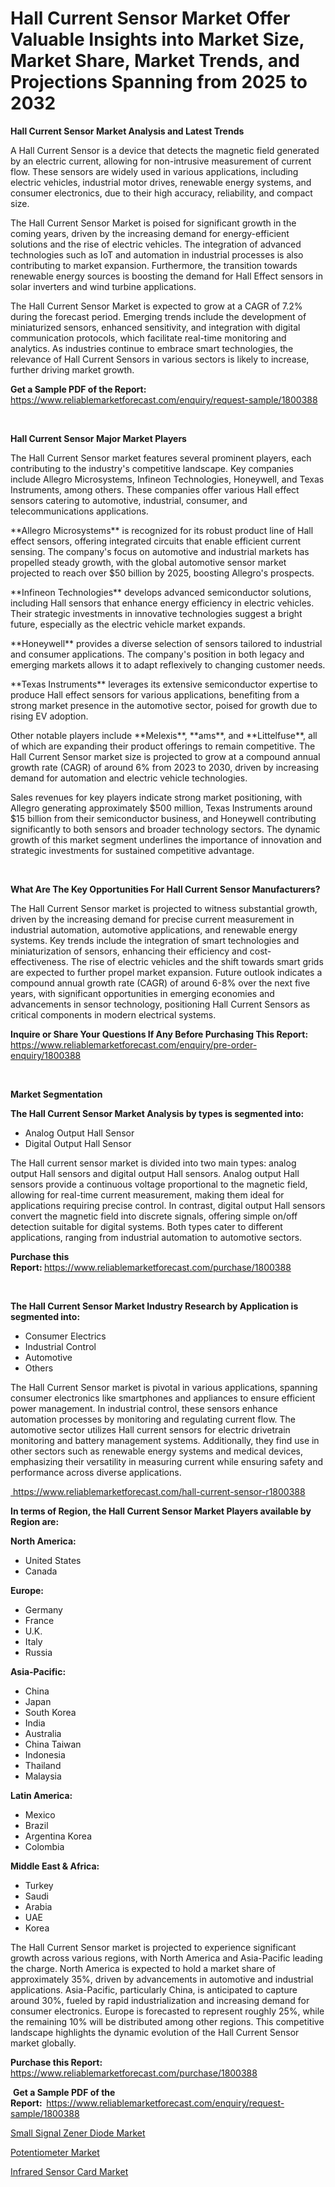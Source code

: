 <p><h1>Hall Current Sensor Market Offer Valuable Insights into Market Size, Market Share, Market Trends, and Projections Spanning from 2025 to 2032</h1></p><p><strong>Hall Current Sensor Market Analysis and Latest Trends</strong></p>
<p><p>A Hall Current Sensor is a device that detects the magnetic field generated by an electric current, allowing for non-intrusive measurement of current flow. These sensors are widely used in various applications, including electric vehicles, industrial motor drives, renewable energy systems, and consumer electronics, due to their high accuracy, reliability, and compact size.</p><p>The Hall Current Sensor Market is poised for significant growth in the coming years, driven by the increasing demand for energy-efficient solutions and the rise of electric vehicles. The integration of advanced technologies such as IoT and automation in industrial processes is also contributing to market expansion. Furthermore, the transition towards renewable energy sources is boosting the demand for Hall Effect sensors in solar inverters and wind turbine applications.</p><p>The Hall Current Sensor Market is expected to grow at a CAGR of 7.2% during the forecast period. Emerging trends include the development of miniaturized sensors, enhanced sensitivity, and integration with digital communication protocols, which facilitate real-time monitoring and analytics. As industries continue to embrace smart technologies, the relevance of Hall Current Sensors in various sectors is likely to increase, further driving market growth.</p></p>
<p><strong>Get a Sample PDF of the Report:&nbsp;</strong> <a href="https://www.reliablemarketforecast.com/enquiry/request-sample/1800388?utm_campaign=1110&utm_medium=2&utm_source=Github&utm_content=ia&utm_term=11022025&utm_id=hall-current-sensor">https://www.reliablemarketforecast.com/enquiry/request-sample/1800388</a></p>
<p>&nbsp;</p>
<p><strong>Hall Current Sensor Major Market Players</strong></p>
<p><p>The Hall Current Sensor market features several prominent players, each contributing to the industry's competitive landscape. Key companies include Allegro Microsystems, Infineon Technologies, Honeywell, and Texas Instruments, among others. These companies offer various Hall effect sensors catering to automotive, industrial, consumer, and telecommunications applications.</p><p>**Allegro Microsystems** is recognized for its robust product line of Hall effect sensors, offering integrated circuits that enable efficient current sensing. The company's focus on automotive and industrial markets has propelled steady growth, with the global automotive sensor market projected to reach over $50 billion by 2025, boosting Allegro's prospects.</p><p>**Infineon Technologies** develops advanced semiconductor solutions, including Hall sensors that enhance energy efficiency in electric vehicles. Their strategic investments in innovative technologies suggest a bright future, especially as the electric vehicle market expands.</p><p>**Honeywell** provides a diverse selection of sensors tailored to industrial and consumer applications. The company's position in both legacy and emerging markets allows it to adapt reflexively to changing customer needs. </p><p>**Texas Instruments** leverages its extensive semiconductor expertise to produce Hall effect sensors for various applications, benefiting from a strong market presence in the automotive sector, poised for growth due to rising EV adoption.</p><p>Other notable players include **Melexis**, **ams**, and **Littelfuse**, all of which are expanding their product offerings to remain competitive. The Hall Current Sensor market size is projected to grow at a compound annual growth rate (CAGR) of around 6% from 2023 to 2030, driven by increasing demand for automation and electric vehicle technologies.</p><p>Sales revenues for key players indicate strong market positioning, with Allegro generating approximately $500 million, Texas Instruments around $15 billion from their semiconductor business, and Honeywell contributing significantly to both sensors and broader technology sectors. The dynamic growth of this market segment underlines the importance of innovation and strategic investments for sustained competitive advantage.</p></p>
<p>&nbsp;</p>
<p><strong>What Are The Key Opportunities For Hall Current Sensor Manufacturers?</strong></p>
<p><p>The Hall Current Sensor market is projected to witness substantial growth, driven by the increasing demand for precise current measurement in industrial automation, automotive applications, and renewable energy systems. Key trends include the integration of smart technologies and miniaturization of sensors, enhancing their efficiency and cost-effectiveness. The rise of electric vehicles and the shift towards smart grids are expected to further propel market expansion. Future outlook indicates a compound annual growth rate (CAGR) of around 6-8% over the next five years, with significant opportunities in emerging economies and advancements in sensor technology, positioning Hall Current Sensors as critical components in modern electrical systems.</p></p>
<p><strong>Inquire or Share Your Questions If Any Before Purchasing This Report:</strong> <a href="https://www.reliablemarketforecast.com/enquiry/pre-order-enquiry/1800388?utm_campaign=1110&utm_medium=2&utm_source=Github&utm_content=ia&utm_term=11022025&utm_id=hall-current-sensor">https://www.reliablemarketforecast.com/enquiry/pre-order-enquiry/1800388</a></p>
<p>&nbsp;</p>
<p><strong>Market Segmentation</strong></p>
<p><strong>The Hall Current Sensor Market Analysis by types is segmented into:</strong></p>
<p><ul><li>Analog Output Hall Sensor</li><li>Digital Output Hall Sensor</li></ul></p>
<p><p>The Hall current sensor market is divided into two main types: analog output Hall sensors and digital output Hall sensors. Analog output Hall sensors provide a continuous voltage proportional to the magnetic field, allowing for real-time current measurement, making them ideal for applications requiring precise control. In contrast, digital output Hall sensors convert the magnetic field into discrete signals, offering simple on/off detection suitable for digital systems. Both types cater to different applications, ranging from industrial automation to automotive sectors.</p></p>
<p><strong>Purchase this Report:&nbsp;</strong><a href="https://www.reliablemarketforecast.com/purchase/1800388?utm_campaign=1110&utm_medium=2&utm_source=Github&utm_content=ia&utm_term=11022025&utm_id=hall-current-sensor">https://www.reliablemarketforecast.com/purchase/1800388</a></p>
<p>&nbsp;</p>
<p><strong>The Hall Current Sensor Market Industry Research by Application is segmented into:</strong></p>
<p><ul><li>Consumer Electrics</li><li>Industrial Control</li><li>Automotive</li><li>Others</li></ul></p>
<p><p>The Hall Current Sensor market is pivotal in various applications, spanning consumer electronics like smartphones and appliances to ensure efficient power management. In industrial control, these sensors enhance automation processes by monitoring and regulating current flow. The automotive sector utilizes Hall current sensors for electric drivetrain monitoring and battery management systems. Additionally, they find use in other sectors such as renewable energy systems and medical devices, emphasizing their versatility in measuring current while ensuring safety and performance across diverse applications.</p></p>
<p><a href="https://www.reliablemarketforecast.com/hall-current-sensor-r1800388?utm_campaign=1110&utm_medium=2&utm_source=Github&utm_content=ia&utm_term=11022025&utm_id=hall-current-sensor">&nbsp;https://www.reliablemarketforecast.com/hall-current-sensor-r1800388</a></p>
<p><strong>In terms of Region, the Hall Current Sensor Market Players available by Region are:</strong></p>
<p>
    <p> <strong> North America: </strong>
        <ul>
            <li>United States</li>
            <li>Canada</li>
        </ul>
        </p> 
    <p> <strong> Europe: </strong>
        <ul>
            <li>Germany</li>
            <li>France</li>
            <li>U.K.</li>
            <li>Italy</li>
            <li>Russia</li>
        </ul>
        </p> 
    <p> <strong> Asia-Pacific: </strong>
        <ul>
            <li>China</li>
            <li>Japan</li>
            <li>South Korea</li>
            <li>India</li>
            <li>Australia</li>
            <li>China Taiwan</li>
            <li>Indonesia</li>
            <li>Thailand</li>
            <li>Malaysia</li>
        </ul>
        </p> 
    <p> <strong> Latin America: </strong>
        <ul>
            <li>Mexico</li>
            <li>Brazil</li>
            <li>Argentina Korea</li>
            <li>Colombia</li>
        </ul>
        </p> 
    <p> <strong> Middle East & Africa: </strong>
        <ul>
            <li>Turkey</li>
            <li>Saudi</li>
            <li>Arabia</li>
            <li>UAE</li>
            <li>Korea</li>
        </ul>
    </p>
    </p>
<p><p>The Hall Current Sensor market is projected to experience significant growth across various regions, with North America and Asia-Pacific leading the charge. North America is expected to hold a market share of approximately 35%, driven by advancements in automotive and industrial applications. Asia-Pacific, particularly China, is anticipated to capture around 30%, fueled by rapid industrialization and increasing demand for consumer electronics. Europe is forecasted to represent roughly 25%, while the remaining 10% will be distributed among other regions. This competitive landscape highlights the dynamic evolution of the Hall Current Sensor market globally.</p></p>
<p><strong>Purchase this Report: </strong><a href="https://www.reliablemarketforecast.com/purchase/1800388?utm_campaign=1110&utm_medium=2&utm_source=Github&utm_content=ia&utm_term=11022025&utm_id=hall-current-sensor">https://www.reliablemarketforecast.com/purchase/1800388</a></p>
<p>&nbsp;<strong>Get a Sample PDF of the Report:&nbsp;&nbsp;</strong><a href="https://www.reliablemarketforecast.com/enquiry/request-sample/1800388?utm_campaign=1110&utm_medium=2&utm_source=Github&utm_content=ia&utm_term=11022025&utm_id=hall-current-sensor">https://www.reliablemarketforecast.com/enquiry/request-sample/1800388</a></p>
<p><strong></strong></p>
<p><p><a href="https://github.com/tatroseraypi/Market-Research-Report-List-1/blob/main/small-signal-zener-diode-market.md?utm_campaign=1110&utm_medium=2&utm_source=Github&utm_content=ia&utm_term=11022025&utm_id=hall-current-sensor">Small Signal Zener Diode Market</a></p><p><a href="https://github.com/merkinedry7b/Market-Research-Report-List-1/blob/main/potentiometer-market.md?utm_campaign=1110&utm_medium=2&utm_source=Github&utm_content=ia&utm_term=11022025&utm_id=hall-current-sensor">Potentiometer Market</a></p><p><a href="https://github.com/WillieWoodard/Market-Research-Report-List-7/blob/main/infrared-sensor-card-market.md?utm_campaign=1110&utm_medium=2&utm_source=Github&utm_content=ia&utm_term=11022025&utm_id=hall-current-sensor">Infrared Sensor Card Market</a></p></p>